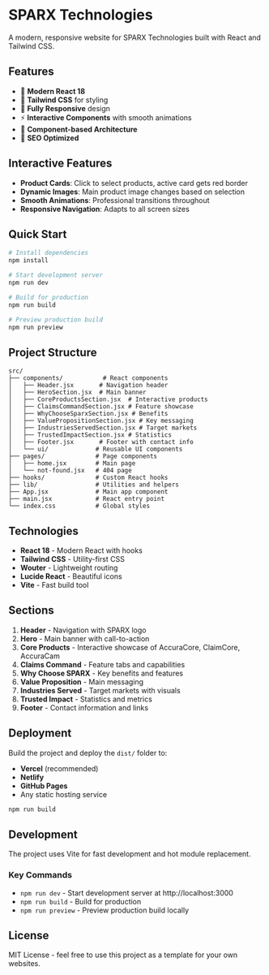 # SPARX Technologies

A modern, responsive website for SPARX Technologies built with React and Tailwind CSS.

## Features

- 🚀 **Modern React 18**
- 🎨 **Tailwind CSS** for styling
- 📱 **Fully Responsive** design
- ⚡ **Interactive Components** with smooth animations
- 🔧 **Component-based Architecture**
- 🎯 **SEO Optimized**

## Interactive Features

- **Product Cards**: Click to select products, active card gets red border  
- **Dynamic Images**: Main product image changes based on selection  
- **Smooth Animations**: Professional transitions throughout  
- **Responsive Navigation**: Adapts to all screen sizes  

## Quick Start

```bash
# Install dependencies
npm install

# Start development server
npm run dev

# Build for production
npm run build

# Preview production build
npm run preview
```

## Project Structure

```
src/
├── components/           # React components
│   ├── Header.jsx       # Navigation header
│   ├── HeroSection.jsx  # Main banner
│   ├── CoreProductsSection.jsx  # Interactive products
│   ├── ClaimsCommandSection.jsx # Feature showcase
│   ├── WhyChooseSparxSection.jsx # Benefits
│   ├── ValuePropositionSection.jsx # Key messaging
│   ├── IndustriesServedSection.jsx # Target markets
│   ├── TrustedImpactSection.jsx # Statistics
│   ├── Footer.jsx       # Footer with contact info
│   └── ui/             # Reusable UI components
├── pages/              # Page components
│   ├── home.jsx        # Main page
│   └── not-found.jsx   # 404 page
├── hooks/              # Custom React hooks
├── lib/                # Utilities and helpers
├── App.jsx             # Main app component
├── main.jsx            # React entry point
└── index.css           # Global styles
```

## Technologies

- **React 18** - Modern React with hooks  
- **Tailwind CSS** - Utility-first CSS  
- **Wouter** - Lightweight routing  
- **Lucide React** - Beautiful icons  
- **Vite** - Fast build tool  

## Sections

1. **Header** - Navigation with SPARX logo  
2. **Hero** - Main banner with call-to-action  
3. **Core Products** - Interactive showcase of AccuraCore, ClaimCore, AccuraCam  
4. **Claims Command** - Feature tabs and capabilities  
5. **Why Choose SPARX** - Key benefits and features  
6. **Value Proposition** - Main messaging  
7. **Industries Served** - Target markets with visuals  
8. **Trusted Impact** - Statistics and metrics  
9. **Footer** - Contact information and links  

## Deployment

Build the project and deploy the `dist/` folder to:

- **Vercel** (recommended)  
- **Netlify**  
- **GitHub Pages**  
- Any static hosting service  

```bash
npm run build
```

## Development

The project uses Vite for fast development and hot module replacement.

### Key Commands

- `npm run dev` - Start development server at http://localhost:3000  
- `npm run build` - Build for production  
- `npm run preview` - Preview production build locally  

## License

MIT License - feel free to use this project as a template for your own websites.
